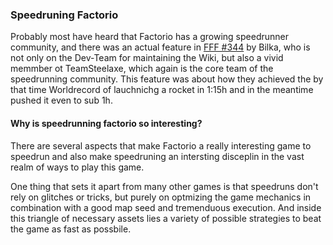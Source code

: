 ### Speedruning Factorio

Probably most have heard that Factorio has a growing speedrunner community, and there was an actual feature in [FFF #344](https://factorio.com/blog/post/fff-344) by Bilka, who is not only on the Dev-Team for maintaining the Wiki, but also a vivid memmber ot TeamSteelaxe, which again is the core team of the speedrunning community.
This feature was about how they achieved the by that time Worldrecord of lauchnichg a rocket in 1:15h and in the meantime pushed it even to sub 1h.

#### Why is speedrunning factorio so interesting?

There are several aspects that make Factorio a really interesting game to speedrun and also make speedruning an intersting disceplin in the vast realm of ways to play this game.

One thing that sets it apart from many other games is that speedruns don't rely on glitches or tricks, but purely on optmizing the game mechanics in combination with a good map seed and tremenduous execution.
And inside this triangle of necessary assets lies a variety of possible strategies to beat the game as fast as possbile.


